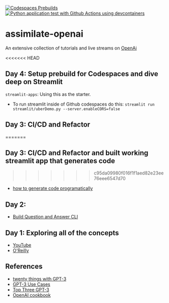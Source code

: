 [![Codespaces Prebuilds](https://github.com/nogibjj/assimilate-openai/actions/workflows/codespaces/create_codespaces_prebuilds/badge.svg)](https://github.com/nogibjj/assimilate-openai/actions/workflows/codespaces/create_codespaces_prebuilds)
[![Python application test with Github Actions using devcontainers](https://github.com/nogibjj/assimilate-openai/actions/workflows/main.yml/badge.svg)](https://github.com/nogibjj/assimilate-openai/actions/workflows/main.yml)

# assimilate-openai

An extensive collection of tutorials and live streams on [OpenAi](https://openai.com/)

<<<<<<< HEAD
## Day 4:  Setup prebuild for Codespaces and dive deep on Streamlit

`streamlit-apps`:  Using this as the starter.

* To run streamlit inside of Github codespaces do this:  `streamlit run streamlit/uberDemo.py --server.enableCORS=false`

## Day 3:  CI/CD and Refactor
=======
## Day 3:  CI/CD and Refactor and built working streamlit app that generates code
>>>>>>> c95da09980f016f1f1aed82e23ee76eee6547d70

* [how to generate code programatically](https://beta.openai.com/docs/guides/code)

## Day 2:  

* [Build Question and Answer CLI](https://github.com/nogibjj/assimilate-openai/blob/main/questionAnswerCLI.py)

## Day 1:  Exploring all of the concepts

* [YouTube](https://www.youtube.com/watch?v=lgGyDd_fQrA)
* [O'Reilly](https://learning.oreilly.com/videos/assimilate-openai/08252022VIDEOPAIML/08252022VIDEOPAIML-c1_s0/)

## References

* [twenty things with GPT-3](https://towardsdatascience.com/20-creative-things-to-try-out-with-gpt-3-2aacee3e2abf)
* [GPT-3 Use Cases](https://medium.com/eoraa-co/trending-use-cases-of-gpt-3-by-openai-56318b6a9184)
* [Top Three GPT-3](https://www.educative.io/blog/top-uses-gpt-3-deep-learning)
* [OpenAI cookbook](https://github.com/openai/openai-cookbook/tree/main/examples)
